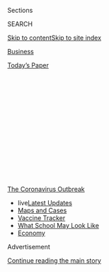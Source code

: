 <div id="app">

<div>

<div>

<div>

<div class="NYTAppHideMasthead css-1q2w90k e1suatyy0">

<div class="section css-ui9rw0 e1suatyy2">

<div class="css-eph4ug er09x8g0">

<div class="css-6n7j50">

</div>

<span class="css-1dv1kvn">Sections</span>

<div class="css-10488qs">

<span class="css-1dv1kvn">SEARCH</span>

</div>

[Skip to content](#site-content)[Skip to site
index](#site-index)

</div>

<div id="masthead-section-label" class="css-1wr3we4 eaxe0e00">

[Business](https://www.nytimes.com/section/business)

</div>

<div class="css-10698na e1huz5gh0">

</div>

</div>

<div id="masthead-bar-one" class="section hasLinks css-15hmgas e1csuq9d3">

<div class="css-uqyvli e1csuq9d0">

</div>

<div class="css-1uqjmks e1csuq9d1">

</div>

<div class="css-9e9ivx">

[](https://myaccount.nytimes.com/auth/login?response_type=cookie&client_id=vi)

</div>

<div class="css-1bvtpon e1csuq9d2">

[Today’s
Paper](https://www.nytimes.com/section/todayspaper)

</div>

</div>

</div>

</div>

<div data-aria-hidden="false">

<div id="site-content" data-role="main">

<div>

<div class="css-1aor85t" style="opacity:0.000000001;z-index:-1;visibility:hidden">

<div class="css-1hqnpie">

<div class="css-epjblv">

<span class="css-17xtcya">[Business](/section/business)</span><span class="css-x15j1o">|</span><span class="css-fwqvlz">A
Wrinkle in Stores’ Mask Policies:
Enforcement</span>

</div>

<div class="css-k008qs">

<div class="css-1iwv8en">

<span class="css-18z7m18"></span>

<div>

</div>

</div>

<span class="css-1n6z4y">https://nyti.ms/3g8juyg</span>

<div class="css-1705lsu">

<div class="css-4xjgmj">

<div class="css-4skfbu" data-role="toolbar" data-aria-label="Social Media Share buttons, Save button, and Comments Panel with current comment count" data-testid="share-tools">

  - 
  - 
  - 
  - 
    
    <div class="css-6n7j50">
    
    </div>

  - 
  - 

</div>

</div>

</div>

</div>

</div>

</div>

<div id="NYT_TOP_BANNER_REGION" class="css-13pd83m">

<div>

<div id="styln-prism-menu-1592847958612" class="section interactive-content interactive-size-medium css-1edisqu">

<div class="css-17ih8de interactive-body">

<div id="scroll-container" class="css-1gj85ro">

[<span class="styln-title-wrap"><span class="css-1pje3qr">The
Coronavirus</span><span class="css-1pje3qr">
Outbreak</span></span>](https://www.nytimes.com/news-event/coronavirus?action=click&pgtype=Article&state=default&region=TOP_BANNER&context=storylines_menu)

  - <span class="css-kqxiym" data-emphasize="true">live</span>[Latest
    Updates](https://www.nytimes.com/2020/08/01/world/coronavirus-covid-19.html?action=click&pgtype=Article&state=default&region=TOP_BANNER&context=storylines_menu)
  - [Maps and
    Cases](https://www.nytimes.com/interactive/2020/us/coronavirus-us-cases.html?action=click&pgtype=Article&state=default&region=TOP_BANNER&context=storylines_menu)
  - [Vaccine
    Tracker](https://www.nytimes.com/interactive/2020/science/coronavirus-vaccine-tracker.html?action=click&pgtype=Article&state=default&region=TOP_BANNER&context=storylines_menu)
  - [What School May Look
    Like](https://www.nytimes.com/interactive/2020/07/29/us/schools-reopening-coronavirus.html?action=click&pgtype=Article&state=default&region=TOP_BANNER&context=storylines_menu)
  - [Economy](https://www.nytimes.com/live/2020/07/31/business/stock-market-today-coronavirus?action=click&pgtype=Article&state=default&region=TOP_BANNER&context=storylines_menu)

</div>

</div>

</div>

</div>

</div>

<div id="top-wrapper" class="css-1sy8kpn">

<div id="top-slug" class="css-l9onyx">

Advertisement

</div>

[Continue reading the main
story](#after-top)

<div class="ad top-wrapper" style="text-align:center;height:100%;display:block;min-height:250px">

<div id="top" class="place-ad" data-position="top" data-size-key="top">

</div>

</div>

<div id="after-top">

</div>

</div>

<div>

<div id="sponsor-wrapper" class="css-1hyfx7x">

<div id="sponsor-slug" class="css-19vbshk">

Supported by

</div>

[Continue reading the main
story](#after-sponsor)

<div id="sponsor" class="ad sponsor-wrapper" style="text-align:center;height:100%;display:block">

</div>

<div id="after-sponsor">

</div>

</div>

<div class="css-186x18t">

</div>

<div class="css-1vkm6nb ehdk2mb0">

# A Wrinkle in Stores’ Mask Policies: Enforcement

</div>

A number of large retailers have said that all customers must wear
masks, but some employees have been told they cannot force those who
refuse.

<div class="css-79elbk" data-testid="photoviewer-wrapper">

<div class="css-z3e15g" data-testid="photoviewer-wrapper-hidden">

</div>

<div class="css-1a48zt4 ehw59r15" data-testid="photoviewer-children">

![<span class="css-16f3y1r e13ogyst0" data-aria-hidden="true">“I would
be scared to confront people,” said Christopher Vanderpool, 18, who
works at a Walmart in Fayetteville,
N.C.</span><span class="css-cnj6d5 e1z0qqy90" itemprop="copyrightHolder"><span class="css-1ly73wi e1tej78p0">Credit...</span><span><span>Jeremy
M. Lange for The New York
Times</span></span></span>](https://static01.nyt.com/images/2020/07/30/business/30virus-retailmasks-sub/28virus-retailmasks-sub-articleLarge-v3.jpg?quality=75&auto=webp&disable=upscale)

</div>

</div>

<div class="css-18e8msd">

<div class="css-vp77d3 epjyd6m0">

<div class="css-hus3qt ey68jwv0" data-aria-hidden="true">

[![Michael
Corkery](https://static01.nyt.com/images/2018/02/16/multimedia/author-michael-corkery/author-michael-corkery-thumbLarge.jpg
"Michael Corkery")](https://www.nytimes.com/by/michael-corkery)

</div>

<div class="css-1baulvz">

By [<span class="css-1baulvz last-byline" itemprop="name">Michael
Corkery</span>](https://www.nytimes.com/by/michael-corkery)

</div>

</div>

  - 
    
    <div class="css-ld3wwf e16638kd2">
    
    July 29,
    2020
    
    </div>

  - 
    
    <div class="css-4xjgmj">
    
    <div class="css-d8bdto" data-role="toolbar" data-aria-label="Social Media Share buttons, Save button, and Comments Panel with current comment count" data-testid="share-tools">
    
      - 
      - 
      - 
      - 
        
        <div class="css-6n7j50">
        
        </div>
    
      - 
      - 
    
    </div>
    
    </div>

</div>

</div>

<div class="section meteredContent css-1r7ky0e" name="articleBody" itemprop="articleBody">

<div class="css-1fanzo5 StoryBodyCompanionColumn">

<div class="css-53u6y8">

Christopher Vanderpool works shifts as a “[health
ambassador](https://www.nytimes.com/2020/07/15/business/walmart-requiring-masks.html?searchResultPosition=1)”
at a Walmart in Fayetteville, N.C., For $11 an hour, he stands in the
parking lot asking customers to put on masks before entering the store.

Many abide by the rule. Others, the 18-year-old said, “will say ‘No, I
am not wearing that garbage,’ or some expletive.”

“Everyone is so tense,” Mr. Vanderpool said. “I would be scared to
confront people.”

Big retailers have made strong statements recently about their new rules
requiring customers to [wear face
masks](https://www.nytimes.com/article/which-stores-require-masks.html?searchResultPosition=3)
when shopping, saying that the health of their workers and customers is
paramount. But when it comes to enforcing those mandates, the companies
are taking a decidedly hands-off approach.

Walmart has told employees that they should not prevent a customer from
entering the store if they refuse to wear a mask. Walgreens said that
“for the safety of our team members” the company would not bar
customers without masks from its stores. Lowes also said it would “not
ask our associates to put their safety at risk by confronting customers
about wearing masks.”

</div>

</div>

<div class="css-1fanzo5 StoryBodyCompanionColumn">

<div class="css-53u6y8">

Many shoppers and workers say the retailers’ reluctance to police their
customers’ mask wearing ultimately renders the new rules toothless and
will perpetuate the spread of the coronavirus. And workers find
themselves thrust onto the front line of a cultural and political war
[over
masks](https://www.nytimes.com/2020/05/03/us/coronavirus-masks-protests.html)
that can lead to [ugly
confrontations](https://www.nytimes.com/2020/05/15/us/coronavirus-masks-violence.html?searchResultPosition=105)
and, at times, violence. Last weekend, two episodes stood out: In one, a
video of an altercation involving two shoppers in Walmart
wearing<span class="css-8l6xbc evw5hdy0"> </span>masks with a Nazi
swastika went viral, while a man [was
arrested](https://www.facebook.com/palmbeachcountysheriff/) after an
incident in a Walmart in Palm Beach County, Fla., in which he pulled a
gun on another shopper who had asked him to put on his mask.

Adding to the tension at his store, Mr. Vanderpool said that he’s
noticed more customers coming in with guns, including Glocks and other
handguns, sometimes tucked into their waistbands. North Carolina is
among states that allow people to carry firearms openly.

Walmart enacted a rule last year asking customers not to bring firearms
into its stores, after nearly two dozen people [were shot and
killed](https://www.nytimes.com/2019/08/03/us/el-paso-shooting.html) in
one of its locations in El Paso. In a stance echoed by its mask policy,
the company said managers of stores in states that have open-carry laws
are instructed to ask customers to leave their gun in their car. But
they do not obstruct the person from shopping in the store, even if they
bring their gun. Walmart said there had not been a recent increase in
shoppers bringing guns into stores across the country during the
pandemic.

Mr. Vanderpool said Walmart should hire security guards to enforce the
mask rule and protect employees from contracting the virus. “They should
be able to say if you don’t have a mask you cannot come into our
store,’’ said Mr. Vanderpool, who is enrolled at Brown University in
the fall. ****

In a statement, Walmart said, “we are pleased that the vast majority of
the 150 million customers who visit us each week are wearing masks.”

</div>

</div>

<div class="css-1fanzo5 StoryBodyCompanionColumn">

<div class="css-53u6y8">

The retailer said that if someone didn’t want to wear a mask, managers
“will talk to the customer and try to find a solution. We do not want
our associates to do anything that could lead to a physical
confrontation.”

<div id="NYT_MAIN_CONTENT_1_REGION" class="css-9tf9ac">

<div>

<div id="styln-covid-updates-markets" class="section interactive-content interactive-size-medium css-1ftcdic">

<div class="css-17ih8de interactive-body">

<div id="styln-briefing-block">

<div class="briefing-block-header-section">

# [Latest Updates: Economy](https://www.nytimes.com/live/2020/07/31/business/stock-market-today-coronavirus?action=click&pgtype=Article&state=default&region=MAIN_CONTENT_1&context=storylines_live_updates)

</div>

<div class="briefing-block-lb-items">

<div class="briefing-block-update-time">

[18h
ago](https://www.nytimes.com/live/2020/07/31/business/stock-market-today-coronavirus?action=click&pgtype=Article&state=default&region=MAIN_CONTENT_1&context=storylines_live_updates#kodaks-chief-executive-was-given-stock-options-then-the-share-price-spiked-1000-percent)

</div>

<div>

[Kodak’s chief executive was given stock options. Then the share price
spiked 1,000
percent.](https://www.nytimes.com/live/2020/07/31/business/stock-market-today-coronavirus?action=click&pgtype=Article&state=default&region=MAIN_CONTENT_1&context=storylines_live_updates#kodaks-chief-executive-was-given-stock-options-then-the-share-price-spiked-1000-percent)

</div>

<div class="briefing-block-update-time">

[21h
ago](https://www.nytimes.com/live/2020/07/31/business/stock-market-today-coronavirus?action=click&pgtype=Article&state=default&region=MAIN_CONTENT_1&context=storylines_live_updates#fitch-ratings-downgrades-its-outlook-on-us-debt)

</div>

<div>

[Fitch Ratings downgrades its outlook on U.S.
debt.](https://www.nytimes.com/live/2020/07/31/business/stock-market-today-coronavirus?action=click&pgtype=Article&state=default&region=MAIN_CONTENT_1&context=storylines_live_updates#fitch-ratings-downgrades-its-outlook-on-us-debt)

</div>

<div class="briefing-block-update-time">

[27h
ago](https://www.nytimes.com/live/2020/07/31/business/stock-market-today-coronavirus?action=click&pgtype=Article&state=default&region=MAIN_CONTENT_1&context=storylines_live_updates#us-sanctions-more-chinese-officials-over-human-rights-violations-as-tensions-flare)

</div>

<div>

[U.S. sanctions more Chinese officials over human rights violations as
tensions
flare](https://www.nytimes.com/live/2020/07/31/business/stock-market-today-coronavirus?action=click&pgtype=Article&state=default&region=MAIN_CONTENT_1&context=storylines_live_updates#us-sanctions-more-chinese-officials-over-human-rights-violations-as-tensions-flare)

</div>

</div>

<div class="briefing-block-footer">

<div class="briefing-block-footer-meta">

[See more
updates](https://www.nytimes.com/live/2020/07/31/business/stock-market-today-coronavirus?action=click&pgtype=Article&state=default&region=MAIN_CONTENT_1&context=storylines_live_updates)

</div>

<div class="briefing-block-briefinglinks">

<span>More live coverage:</span>
[Global](https://www.nytimes.com/2020/08/01/world/coronavirus-covid-19.html?action=click&pgtype=Article&state=default&region=MAIN_CONTENT_1&context=storylines_live_updates)

</div>

</div>

</div>

</div>

</div>

</div>

</div>

Walmart said it was also trying to accommodate shoppers who cannot wear
masks for medical or religious reasons.

But some shoppers say the retailers are taking the easy way out by
announcing mask policies that are not true mandates.

</div>

</div>

<div class="css-79elbk" data-testid="photoviewer-wrapper">

<div class="css-z3e15g" data-testid="photoviewer-wrapper-hidden">

</div>

<div class="css-1a48zt4 ehw59r15" data-testid="photoviewer-children">

![<span class="css-16f3y1r e13ogyst0" data-aria-hidden="true">Acme
markets’ parent company said that, in not insisting on masks, it wanted
“to avoid conflicts that would put the store director or other
employees and customers at
risk.”</span><span class="css-cnj6d5 e1z0qqy90" itemprop="copyrightHolder"><span class="css-1ly73wi e1tej78p0">Credit...</span><span>Natalie
Keyssar for The New York
Times</span></span>](https://static01.nyt.com/images/2020/07/28/business/28virus-retailmasks-3/merlin_175034292_21b5a829-03be-4e37-aa9e-cf8b5f20f7d7-articleLarge.jpg?quality=75&auto=webp&disable=upscale)

</div>

</div>

<div class="css-1fanzo5 StoryBodyCompanionColumn">

<div class="css-53u6y8">

Toni Vitanza has shopped regularly for her husband’s medication at a
Walgreens near their home in Clemson, S.C., but has transferred his
prescriptions to another retailer after observing shoppers without masks
and employees saying that their managers expressly told them not to do
anything about it.

“My feeling is, if you cannot say something as simple as, ‘You have to
wear a mask in the store,’ you shouldn’t be working in a store,” she
said. “I refuse to believe that every person who gets angry about having
to wear a mask is capable of committing murder.”

A retired flight attendant, Ms. Vitanza said that she regularly had to
ask passengers to do things they didn’t want to do — and on a few
occasions she had to have some of them removed from the plane. She often
used humor to defuse a situation. “But maybe with 150,000 people dead,
we are past humor,” she said.

</div>

</div>

<div class="css-1fanzo5 StoryBodyCompanionColumn">

<div class="css-53u6y8">

“We all know there is a certain percentage of human beings who just like
getting away with something,” she said. “These people are having a field
day.”

In a statement, a Walgreens spokeswoman said: “We ask that all customers
adhere to strong recommendations from health officials to wear face
covers in public,” but added that “our store staff may remind customers
of this policy, however for the safety of our team members, we are not
otherwise confronting individuals nor refusing service to those who do
not follow it.”

Retailers are likely on solid legal ground if they decline service to
someone refusing to wear a mask, especially if they offer alternative
ways for customers to shop, such as home delivery and curbside pickup.

Legal experts say retailers could run into issues of discrimination if
they start asking detailed questions about why someone declines to wear
a mask.

“Retailers don’t want to be in the business of interviewing everyone who
comes in the door,” said Natalie Sanders, a lawyer at Brooks Pierce, a
North Carolina law firm that is advising companies on mask policies.
“Retailers are making difficult decisions and doing the best they can.
They have to make a judgment call.”

But in reality, many of the judgment calls are being made by the
retailer workers, not their giant employers, every hour in an
increasingly unpredictable environment.

After losing her job at a nonprofit in March, Chivonne Washington was
low on cash and unable to qualify for unemployment. The manager of the
Acme grocery store in White Plains, N.Y., gave her a job and $40 “for my
pocket.”

</div>

</div>

<div class="css-1fanzo5 StoryBodyCompanionColumn">

<div class="css-53u6y8">

“He had compassion,” Ms. Washington said of the store manager.

</div>

</div>

<div class="css-79elbk" data-testid="photoviewer-wrapper">

<div class="css-z3e15g" data-testid="photoviewer-wrapper-hidden">

</div>

<div class="css-1a48zt4 ehw59r15" data-testid="photoviewer-children">

<div class="css-1xdhyk6 erfvjey0">

<span class="css-1ly73wi e1tej78p0">Image</span>

<div class="css-zjzyr8">

<div data-testid="lazyimage-container" style="height:580px">

</div>

</div>

</div>

<span class="css-16f3y1r e13ogyst0" data-aria-hidden="true">Chivonne
Washington, an Acme  store employee in White Plains, N.Y., asked a
customer to put on a mask. She said “he was very aggressive” in
refusing. </span><span class="css-cnj6d5 e1z0qqy90" itemprop="copyrightHolder"><span class="css-1ly73wi e1tej78p0">Credit...</span><span>Natalie
Keyssar for The New York Times</span></span>

</div>

</div>

<div class="css-1fanzo5 StoryBodyCompanionColumn">

<div class="css-53u6y8">

But Ms. Washington said she was constantly navigating how to deal with
customers who were not wearing masks.

When she recently told a man waiting at her checkout line to put on his
mask, “he was very aggressive,” she recalled.

“He told me, ‘Why are you running your mouth?’” He took his items to a
different line. Before leaving the store, the man told a manager that
Ms. Washington “talked too much.”

Christine Wilcox, a spokeswoman for Acme’s parent company, Albertsons,
said store managers have been told to speak with customers who are not
wearing masks. “If a customer refuses to wear a mask and to leave the
store, we permit the customer to continue shopping in order to avoid
conflicts that would put the store director or other employees and
customers at risk,” she said in a statement.

If the store is in a community where masks are required by law, then the
store manager “will also contact local law enforcement,” Ms. Wilcox
said.

But Ms. Washington, who earns about $230 a week at Acme, has been doing
her part to help. When a woman came in without a mask, Ms. Washington
went out to her car to get her one. Some of her colleagues who are timid
about confronting customers without masks have asked Ms. Washington to
get involved.

</div>

</div>

<div class="css-1fanzo5 StoryBodyCompanionColumn">

<div class="css-53u6y8">

“I saw someone take off their mask in the store to sneeze,” said Ms.
Washington, who is a member of Local 338 of the Retail, Wholesale, and
Department Store Union and the United Food and Commercial Workers Union.
“This is what we are dealing with — a lack of common sense.”

The Retail, Wholesale, and Department Store Union, representing workers
at Macy’s and Bloomingdales in New York, insisted that the stores could
reopen only if it was stated that if a customer is not wearing a mask,
an employee cannot help them and must immediately locate a manager.

Stuart Appelbaum, the union’s president, said retailers needed to invest
in more security guards or empower management to confront shoppers, not
leave it up to rank-and-file workers. But not enforcing the rules, when
they are challenged, is not effective, he said.

“A rule that isn’t enforced,” Mr. Appelbaum said, “is not a rule.”

</div>

</div>

</div>

<div>

</div>

<div>

</div>

<div>

</div>

<div>

<div id="bottom-wrapper" class="css-1ede5it">

<div id="bottom-slug" class="css-l9onyx">

Advertisement

</div>

[Continue reading the main
story](#after-bottom)

<div id="bottom" class="ad bottom-wrapper" style="text-align:center;height:100%;display:block;min-height:90px">

</div>

<div id="after-bottom">

</div>

</div>

</div>

</div>

</div>

## Site Index

<div>

</div>

## Site Information Navigation

  - [© <span>2020</span> <span>The New York Times
    Company</span>](https://help.nytimes.com/hc/en-us/articles/115014792127-Copyright-notice)

<!-- end list -->

  - [NYTCo](https://www.nytco.com/)
  - [Contact
    Us](https://help.nytimes.com/hc/en-us/articles/115015385887-Contact-Us)
  - [Work with us](https://www.nytco.com/careers/)
  - [Advertise](https://nytmediakit.com/)
  - [T Brand Studio](http://www.tbrandstudio.com/)
  - [Your Ad
    Choices](https://www.nytimes.com/privacy/cookie-policy#how-do-i-manage-trackers)
  - [Privacy](https://www.nytimes.com/privacy)
  - [Terms of
    Service](https://help.nytimes.com/hc/en-us/articles/115014893428-Terms-of-service)
  - [Terms of
    Sale](https://help.nytimes.com/hc/en-us/articles/115014893968-Terms-of-sale)
  - [Site
    Map](https://spiderbites.nytimes.com)
  - [Help](https://help.nytimes.com/hc/en-us)
  - [Subscriptions](https://www.nytimes.com/subscription?campaignId=37WXW)

</div>

</div>

</div>

</div>
